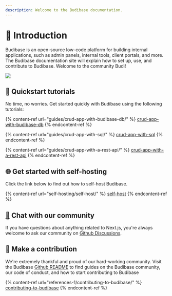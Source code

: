```yaml
---
description: Welcome to the Budibase documentation.
---
```


# 👋 Introduction

Budibase is an open-source low-code platform for building internal applications, such as admin panels, internal tools, client portals, and more. The Budibase documentation site will explain how to set up, use, and contribute to Budibase. Welcome to the community Budi!

![](.gitbook/assets/scene\_4\_web_version_xxjyip.png)

## 🚀 Quickstart tutorials

No time, no worries. Get started quickly with Budibase using the following tutorials:

{% content-ref url="guides/crud-app-with-budibase-db/" %}
[crud-app-with-budibase-db](guides/crud-app-with-budibase-db/)
{% endcontent-ref %}

{% content-ref url="guides/crud-app-with-sql/" %}
[crud-app-with-sql](guides/crud-app-with-sql/)
{% endcontent-ref %}

{% content-ref url="guides/crud-app-with-a-rest-api/" %}
[crud-app-with-a-rest-api](guides/crud-app-with-a-rest-api/)
{% endcontent-ref %}

## 🌐 Get started with self-hosting

Click the link below to find out how to self-host Budibase.

{% content-ref url="self-hosting/self-host/" %}
[self-host](self-hosting/self-host/)
{% endcontent-ref %}

## [🦸](https://emojikeyboard.org/copy/Superhero_Emoji\_%F0%9F%A6%B8) Chat with our community

If you have questions about anything related to Next.js, you're always welcome to ask our community on [Github Discussions](https://github.com/Budibase/budibase/discussions).

## 👐 Make a contribution

We're extremely thankful and proud of our hard-working community. Visit the Budibase [Github README](https://github.com/Budibase/budibase/blob/master/README.md) to find guides on the Budibase community, our code of conduct, and how to start contributing to Budibase

{% content-ref url="references-1/contributing-to-budibase/" %}
[contributing-to-budibase](references-1/contributing-to-budibase/)
{% endcontent-ref %}
